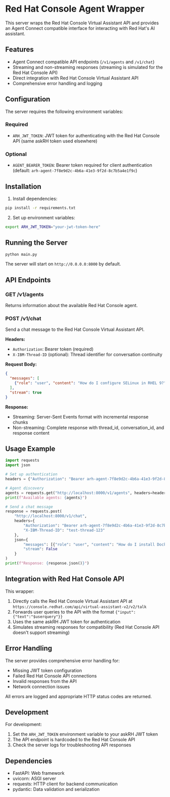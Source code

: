 # Red Hat Console Agent Wrapper

This server wraps the Red Hat Console Virtual Assistant API and provides an Agent Connect compatible interface for interacting with Red Hat's AI assistant.

## Features

- Agent Connect compatible API endpoints (`/v1/agents` and `/v1/chat`)
- Streaming and non-streaming responses (streaming is simulated for the Red Hat Console API)
- Direct integration with Red Hat Console Virtual Assistant API
- Comprehensive error handling and logging

## Configuration

The server requires the following environment variables:

### Required
- `ARH_JWT_TOKEN`: JWT token for authenticating with the Red Hat Console API (same askRH token used elsewhere)

### Optional
- `AGENT_BEARER_TOKEN`: Bearer token required for client authentication (default: `arh-agent-7f8e9d2c-4b6a-41e3-9f2d-8c7b5a4e1f9c`)

## Installation

1. Install dependencies:
```bash
pip install -r requirements.txt
```

2. Set up environment variables:
```bash
export ARH_JWT_TOKEN="your-jwt-token-here"
```

## Running the Server

```bash
python main.py
```

The server will start on `http://0.0.0.0:8000` by default.

## API Endpoints

### GET /v1/agents
Returns information about the available Red Hat Console agent.

### POST /v1/chat
Send a chat message to the Red Hat Console Virtual Assistant API.

**Headers:**
- `Authorization`: Bearer token (required)
- `X-IBM-Thread-ID` (optional): Thread identifier for conversation continuity

**Request Body:**
```json
{
  "messages": [
    {"role": "user", "content": "How do I configure SELinux in RHEL 9?"}
  ],
  "stream": true
}
```

**Response:**
- Streaming: Server-Sent Events format with incremental response chunks
- Non-streaming: Complete response with thread_id, conversation_id, and response content

## Usage Example

```python
import requests
import json

# Set up authentication
headers = {"Authorization": "Bearer arh-agent-7f8e9d2c-4b6a-41e3-9f2d-8c7b5a4e1f9c"}

# Agent discovery
agents = requests.get("http://localhost:8000/v1/agents", headers=headers).json()
print(f"Available agents: {agents}")

# Send a chat message
response = requests.post(
    "http://localhost:8000/v1/chat",
    headers={
        "Authorization": "Bearer arh-agent-7f8e9d2c-4b6a-41e3-9f2d-8c7b5a4e1f9c",
        "X-IBM-Thread-ID": "test-thread-123"
    },
    json={
        "messages": [{"role": "user", "content": "How do I install Docker on RHEL?"}],
        "stream": False
    }
)
print(f"Response: {response.json()}")
```

## Integration with Red Hat Console API

This wrapper:
1. Directly calls the Red Hat Console Virtual Assistant API at `https://console.redhat.com/api/virtual-assistant-v2/v2/talk`
2. Forwards user queries to the API with the format `{"input":{"text":"$userquery"}}`
3. Uses the same askRH JWT token for authentication
4. Simulates streaming responses for compatibility (Red Hat Console API doesn't support streaming)

## Error Handling

The server provides comprehensive error handling for:
- Missing JWT token configuration
- Failed Red Hat Console API connections
- Invalid responses from the API
- Network connection issues

All errors are logged and appropriate HTTP status codes are returned.

## Development

For development:
1. Set the `ARH_JWT_TOKEN` environment variable to your askRH JWT token
2. The API endpoint is hardcoded to the Red Hat Console API
3. Check the server logs for troubleshooting API responses

## Dependencies

- FastAPI: Web framework
- uvicorn: ASGI server
- requests: HTTP client for backend communication
- pydantic: Data validation and serialization
